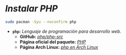 <!-- Autor: Daniel Benjamin Perez Morales -->
<!-- GitHub: https://github.com/DanielPerezMoralesDev13 -->
<!-- Correo electrónico: danielperezdev@proton.me -->

# ***Instalar PHP***

```bash
sudo pacman -Syu --noconfirm php
```

- **`php`:** *Lenguaje de programación para desarrollo web.*
  - **GitHub:** *[php/php-src](https://github.com/php/php-src "https://github.com/php/php-src")*
  - **Página oficial del paquete:** *[PHP](https://www.php.net/ "https://www.php.net/")*
  - **Página Arch Linux:** *[php en Arch Linux](https://archlinux.org/packages/extra/x86_64/php/ "https://archlinux.org/packages/extra/x86_64/php/")*
